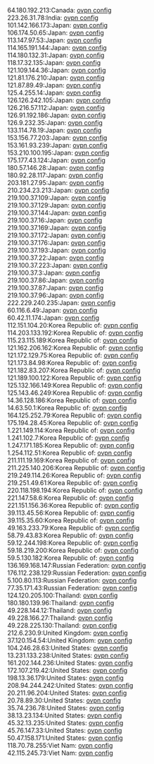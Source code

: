 64.180.192.213:Canada: [ovpn config](vpn/64_180_192_213.ovpn)  
223.26.31.78:India: [ovpn config](vpn/223_26_31_78.ovpn)  
101.142.166.173:Japan: [ovpn config](vpn/101_142_166_173.ovpn)  
106.174.50.65:Japan: [ovpn config](vpn/106_174_50_65.ovpn)  
113.147.97.53:Japan: [ovpn config](vpn/113_147_97_53.ovpn)  
114.165.191.144:Japan: [ovpn config](vpn/114_165_191_144.ovpn)  
114.180.132.31:Japan: [ovpn config](vpn/114_180_132_31.ovpn)  
118.17.32.135:Japan: [ovpn config](vpn/118_17_32_135.ovpn)  
121.109.144.36:Japan: [ovpn config](vpn/121_109_144_36.ovpn)  
121.81.176.210:Japan: [ovpn config](vpn/121_81_176_210.ovpn)  
121.87.89.49:Japan: [ovpn config](vpn/121_87_89_49.ovpn)  
125.4.255.14:Japan: [ovpn config](vpn/125_4_255_14.ovpn)  
126.126.242.105:Japan: [ovpn config](vpn/126_126_242_105.ovpn)  
126.216.57.112:Japan: [ovpn config](vpn/126_216_57_112.ovpn)  
126.91.192.186:Japan: [ovpn config](vpn/126_91_192_186.ovpn)  
126.9.232.35:Japan: [ovpn config](vpn/126_9_232_35.ovpn)  
133.114.78.19:Japan: [ovpn config](vpn/133_114_78_19.ovpn)  
153.156.77.203:Japan: [ovpn config](vpn/153_156_77_203.ovpn)  
153.161.93.239:Japan: [ovpn config](vpn/153_161_93_239.ovpn)  
153.210.100.195:Japan: [ovpn config](vpn/153_210_100_195.ovpn)  
175.177.43.124:Japan: [ovpn config](vpn/175_177_43_124.ovpn)  
180.57.146.28:Japan: [ovpn config](vpn/180_57_146_28.ovpn)  
180.92.28.117:Japan: [ovpn config](vpn/180_92_28_117.ovpn)  
203.181.27.95:Japan: [ovpn config](vpn/203_181_27_95.ovpn)  
210.234.23.213:Japan: [ovpn config](vpn/210_234_23_213.ovpn)  
219.100.37.109:Japan: [ovpn config](vpn/219_100_37_109.ovpn)  
219.100.37.129:Japan: [ovpn config](vpn/219_100_37_129.ovpn)  
219.100.37.144:Japan: [ovpn config](vpn/219_100_37_144.ovpn)  
219.100.37.16:Japan: [ovpn config](vpn/219_100_37_16.ovpn)  
219.100.37.169:Japan: [ovpn config](vpn/219_100_37_169.ovpn)  
219.100.37.172:Japan: [ovpn config](vpn/219_100_37_172.ovpn)  
219.100.37.176:Japan: [ovpn config](vpn/219_100_37_176.ovpn)  
219.100.37.193:Japan: [ovpn config](vpn/219_100_37_193.ovpn)  
219.100.37.22:Japan: [ovpn config](vpn/219_100_37_22.ovpn)  
219.100.37.223:Japan: [ovpn config](vpn/219_100_37_223.ovpn)  
219.100.37.3:Japan: [ovpn config](vpn/219_100_37_3.ovpn)  
219.100.37.86:Japan: [ovpn config](vpn/219_100_37_86.ovpn)  
219.100.37.87:Japan: [ovpn config](vpn/219_100_37_87.ovpn)  
219.100.37.96:Japan: [ovpn config](vpn/219_100_37_96.ovpn)  
222.229.240.235:Japan: [ovpn config](vpn/222_229_240_235.ovpn)  
60.116.6.49:Japan: [ovpn config](vpn/60_116_6_49.ovpn)  
60.42.11.174:Japan: [ovpn config](vpn/60_42_11_174.ovpn)  
112.151.104.20:Korea Republic of: [ovpn config](vpn/112_151_104_20.ovpn)  
114.203.133.192:Korea Republic of: [ovpn config](vpn/114_203_133_192.ovpn)  
115.23.115.189:Korea Republic of: [ovpn config](vpn/115_23_115_189.ovpn)  
121.162.206.162:Korea Republic of: [ovpn config](vpn/121_162_206_162.ovpn)  
121.172.129.75:Korea Republic of: [ovpn config](vpn/121_172_129_75.ovpn)  
121.173.84.98:Korea Republic of: [ovpn config](vpn/121_173_84_98.ovpn)  
121.182.83.207:Korea Republic of: [ovpn config](vpn/121_182_83_207.ovpn)  
121.189.100.122:Korea Republic of: [ovpn config](vpn/121_189_100_122.ovpn)  
125.132.166.149:Korea Republic of: [ovpn config](vpn/125_132_166_149.ovpn)  
125.143.46.249:Korea Republic of: [ovpn config](vpn/125_143_46_249.ovpn)  
14.36.128.186:Korea Republic of: [ovpn config](vpn/14_36_128_186.ovpn)  
14.63.50.1:Korea Republic of: [ovpn config](vpn/14_63_50_1.ovpn)  
164.125.252.79:Korea Republic of: [ovpn config](vpn/164_125_252_79.ovpn)  
175.194.28.45:Korea Republic of: [ovpn config](vpn/175_194_28_45.ovpn)  
1.221.149.114:Korea Republic of: [ovpn config](vpn/1_221_149_114.ovpn)  
1.241.102.7:Korea Republic of: [ovpn config](vpn/1_241_102_7.ovpn)  
1.247.171.185:Korea Republic of: [ovpn config](vpn/1_247_171_185.ovpn)  
1.254.112.51:Korea Republic of: [ovpn config](vpn/1_254_112_51.ovpn)  
211.111.19.169:Korea Republic of: [ovpn config](vpn/211_111_19_169.ovpn)  
211.225.140.206:Korea Republic of: [ovpn config](vpn/211_225_140_206.ovpn)  
219.249.114.26:Korea Republic of: [ovpn config](vpn/219_249_114_26.ovpn)  
219.251.49.61:Korea Republic of: [ovpn config](vpn/219_251_49_61.ovpn)  
220.118.198.194:Korea Republic of: [ovpn config](vpn/220_118_198_194.ovpn)  
221.147.58.6:Korea Republic of: [ovpn config](vpn/221_147_58_6.ovpn)  
221.151.156.36:Korea Republic of: [ovpn config](vpn/221_151_156_36.ovpn)  
39.113.45.56:Korea Republic of: [ovpn config](vpn/39_113_45_56.ovpn)  
39.115.35.60:Korea Republic of: [ovpn config](vpn/39_115_35_60.ovpn)  
49.163.233.79:Korea Republic of: [ovpn config](vpn/49_163_233_79.ovpn)  
58.79.43.83:Korea Republic of: [ovpn config](vpn/58_79_43_83.ovpn)  
59.12.244.198:Korea Republic of: [ovpn config](vpn/59_12_244_198.ovpn)  
59.18.219.200:Korea Republic of: [ovpn config](vpn/59_18_219_200.ovpn)  
59.5.130.182:Korea Republic of: [ovpn config](vpn/59_5_130_182.ovpn)  
136.169.168.147:Russian Federation: [ovpn config](vpn/136_169_168_147.ovpn)  
176.112.238.129:Russian Federation: [ovpn config](vpn/176_112_238_129.ovpn)  
5.100.80.113:Russian Federation: [ovpn config](vpn/5_100_80_113.ovpn)  
77.35.171.43:Russian Federation: [ovpn config](vpn/77_35_171_43.ovpn)  
124.120.205.100:Thailand: [ovpn config](vpn/124_120_205_100.ovpn)  
180.180.139.96:Thailand: [ovpn config](vpn/180_180_139_96.ovpn)  
49.228.144.12:Thailand: [ovpn config](vpn/49_228_144_12.ovpn)  
49.228.166.27:Thailand: [ovpn config](vpn/49_228_166_27.ovpn)  
49.228.225.130:Thailand: [ovpn config](vpn/49_228_225_130.ovpn)  
212.6.230.9:United Kingdom: [ovpn config](vpn/212_6_230_9.ovpn)  
37.120.154.54:United Kingdom: [ovpn config](vpn/37_120_154_54.ovpn)  
104.246.28.63:United States: [ovpn config](vpn/104_246_28_63.ovpn)  
13.231.133.238:United States: [ovpn config](vpn/13_231_133_238.ovpn)  
161.202.144.236:United States: [ovpn config](vpn/161_202_144_236.ovpn)  
172.107.219.42:United States: [ovpn config](vpn/172_107_219_42.ovpn)  
198.13.36.179:United States: [ovpn config](vpn/198_13_36_179.ovpn)  
208.94.244.242:United States: [ovpn config](vpn/208_94_244_242.ovpn)  
20.211.96.204:United States: [ovpn config](vpn/20_211_96_204.ovpn)  
20.78.89.30:United States: [ovpn config](vpn/20_78_89_30.ovpn)  
35.74.236.78:United States: [ovpn config](vpn/35_74_236_78.ovpn)  
38.13.23.134:United States: [ovpn config](vpn/38_13_23_134.ovpn)  
45.32.13.235:United States: [ovpn config](vpn/45_32_13_235.ovpn)  
45.76.147.33:United States: [ovpn config](vpn/45_76_147_33.ovpn)  
50.47.158.171:United States: [ovpn config](vpn/50_47_158_171.ovpn)  
118.70.78.255:Viet Nam: [ovpn config](vpn/118_70_78_255.ovpn)  
42.115.245.73:Viet Nam: [ovpn config](vpn/42_115_245_73.ovpn)  
